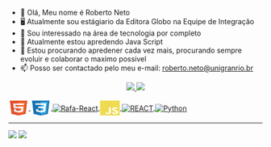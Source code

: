 - 👋 Olá, Meu nome é Roberto Neto
- 🖥 Atualmente sou estágiario da Editora Globo na Equipe de Integração
- 👀 Sou interessado na área de tecnologia por completo 
- 🌱 Atualmente estou apredendo Java Script
- 💞️ Estou procurando apredener cada vez mais, procurando sempre evoluir e colaborar o maximo possivel
- 📫 Posso ser contactado pelo meu e-mail: roberto.neto@unigranrio.br

<!--Inserindo Estatisticas-->
<div align="center">
  <a href="https://github.com/00MOREIRA00">
  <img height="180em" src="https://github-readme-stats.vercel.app/api?username=00MOREIRA00&show_icons=true&theme=dark&include_all_commits=true&count_private=true"/>
  <img height="180em" src="https://github-readme-stats.vercel.app/api/top-langs/?username=00MOREIRA00&layout=compact&langs_count=7&theme=dark"/>
</div>
           

<!--Inserindo botons de linguagens-->
<div style="display: inline_block"><br>
  <img align="center" alt="Rafa-HTML" height="30" width="40" src="https://raw.githubusercontent.com/devicons/devicon/master/icons/html5/html5-original.svg">
  <img align="center" alt="Rafa-CSS" height="30" width="40" src="https://raw.githubusercontent.com/devicons/devicon/master/icons/css3/css3-original.svg">
  <img align="center" alt="Rafa-React" height="30" width="40" src="https://cdn.jsdelivr.net/gh/devicons/devicon/icons/bootstrap/bootstrap-original.svg">
  <img align="center" alt="Rafa-Js" height="30" width="40" src="https://raw.githubusercontent.com/devicons/devicon/master/icons/javascript/javascript-plain.svg">
  <img align="center" alt="REACT" height="30" width="40" src="https://cdn.jsdelivr.net/gh/devicons/devicon/icons/react/react-original-wordmark.svg" />
  <img align="center" alt="Python" height="30" width="40" src="https://cdn.jsdelivr.net/gh/devicons/devicon/icons/python/python-original-wordmark.svg" />
</div>
           
           
<hr>           
 
           
<!--Inserindo Redes Sociais-->           
<div> 
  <a href="https://www.instagram.com/studentroberto/" target="_blank"><img src="https://img.shields.io/badge/-Instagram-%23E4405F?style=for-the-badge&logo=instagram&logoColor=white" target="_blank"></a>
  <a href="https://www.linkedin.com/in/roberto-neto-5891771b7/" target="_blank"><img src="https://img.shields.io/badge/-LinkedIn-%230077B5?style=for-the-badge&logo=linkedin&logoColor=white" target="_blank"></a>  
</div>











<!--
<h1>Formações:</h1>   
-Cursando Sistemas de Informação - 7º Período<br>
-Cursando Inglês - Nível Intermediário<br>
-Formado em Informática Básica - Incluindo Pacote Office;<br> 
-Formado em Hardware - Montagem e Manutenção;<br>
&nbsp; &nbsp; &nbsp;&nbsp; &nbsp; &nbsp; Certificado Lean Six Sigma - White Belt<br>
&nbsp; &nbsp; &nbsp;&nbsp; &nbsp; &nbsp; Certificado Lean Six Sigma -Yellow Belt<br>
&nbsp; &nbsp; &nbsp;&nbsp; &nbsp; &nbsp; Certificado Cybersecurity Essential<br>
&nbsp; &nbsp; &nbsp;&nbsp; &nbsp; &nbsp; Certificado IT Essentials<br>
&nbsp; &nbsp; &nbsp;&nbsp; &nbsp; &nbsp; Certificado UX Designer <br> 
           Certificado  Scrum  Foundation  <br>
 -->
<!---
Sou um estudante totalmente interessado e com fome de aprender, não me limitando somente aos conteúdos que estão em minha zona de conforto, estou sempre buscando aprender
um pouco  mais sobre diversos conteúdos.



https://dev.to/envoy_/150-badges-for-github-pnk

https://devicon.dev/
--->
